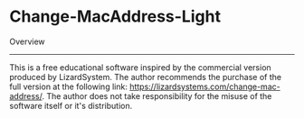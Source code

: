 # Change-MacAddress-Light

Overview
__________________________________________________________________________________________________________________________________________________
This is a free educational software inspired by the commercial version produced by LizardSystem. The author recommends the purchase of the full version at the following link: https://lizardsystems.com/change-mac-address/. The author does not take responsibility for the misuse of the software itself or it's distribution.
